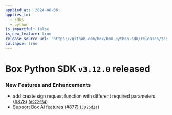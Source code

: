 ```yaml
---
applied_at: '2024-08-06'
applies_to:
  - sdks
  - python
is_impactful: false
is_new_feature: true
release_source_url: 'https://github.com/box/box-python-sdk/releases/tag/v3.12.0'
collapse: true
---
```


# Box Python SDK `v3.12.0` released

### New Features and Enhancements

* add create sign request function with different required parameters ([#878][1]) ([`d972f54`][2])
* Support Box AI features ([#877][3]) ([`3026d2a`][4])

[1]: https://github.com/box/box-python-sdk/issues/878

[2]: https://github.com/box/box-python-sdk/commit/d972f54dcf9962c6b911422793a682d8f6289f9e

[3]: https://github.com/box/box-python-sdk/issues/877

[4]: https://github.com/box/box-python-sdk/commit/3026d2ab9932cd07aa9ff15a3ac3c3c14d3089b0
